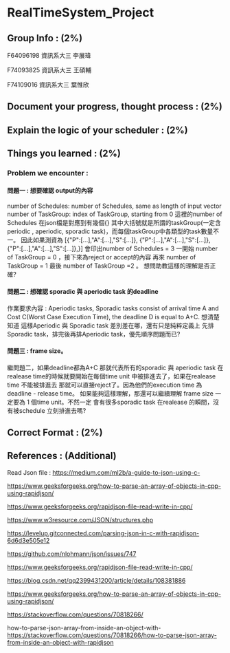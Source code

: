# RealTimeSystem_Project

## Group Info : (2%)

F64096198 資訊系大三 李展瑋

F74093825 資訊系大三 王碩輔

F74109016 資訊系大三 葉惟欣
## Document your progress, thought process : (2%)
## Explain the logic of your scheduler : (2%)
## Things you learned : (2%)

### Problem we encounter :
#### **問題一 : 想要確認 output的內容**
number of Schedules: number of Schedules, same as length of input vector
number of TaskGroup: index of TaskGroup, starting from 0
這裡的number of Schedules 在json檔是對應到有幾個{} 其中大括號就是所謂的taskGroup(一定含periodic , aperiodic, sporadic task)，而每個taskGroup中各類型的task數量不一。
因此如果測資為 [{"P":[...],"A":[...],"S":[...]},
               {"P":[...],"A":[...],"S":[...]},
               {"P":[...],"A":[...],"S":[...]},}]
會印出number of Schedules = 3
一開始 number of TaskGroup = 0 ，接下來為reject or accept的內容
再來 number of TaskGroup = 1 最後 number of TaskGroup =2 。
想問助教這樣的理解是否正確?

#### **問題二 : 想確認 sporadic 與 aperiodic task 的deadline**
作業要求內容 : 
Aperiodic tasks, Sporadic tasks consist of arrival time A and Cost 
C(Worst Case Execution Time), the deadline D is equal to A+C. 
想清楚知道 這樣Aperiodic 與 Sporadic task 差別差在哪，還有只是純粹定義上
先排Sporadic task，排完後再排Aperiodic task，優先順序問題而已?

#### **問題三 : frame size。**
繼問題二，如果deadline都為A+C 那就代表所有的sporadic 與 aperiodic task 在
realease time的時候就要開始在每個time unit 中被排進去了，如果在realease 
time 不能被排進去 那就可以直接reject了。因為他們的execution time 為
deadline - release time。 
如果能夠這樣理解，那還可以繼續理解 frame size 一定要為 1 個time unit。不然一定
會有很多sporadic task 在realease 的瞬間，沒有被schedule 立刻排進去嗎?




## Correct Format : (2%)

## References : (Additional)
Read Json file : https://medium.com/ml2b/a-guide-to-json-using-c-

https://www.geeksforgeeks.org/how-to-parse-an-array-of-objects-in-cpp-using-rapidjson/

https://www.geeksforgeeks.org/rapidjson-file-read-write-in-cpp/

https://www.w3resource.com/JSON/structures.php

https://levelup.gitconnected.com/parsing-json-in-c-with-rapidjson-6d6d3e505e12

https://github.com/nlohmann/json/issues/747

https://www.geeksforgeeks.org/rapidjson-file-read-write-in-cpp/

https://blog.csdn.net/qq2399431200/article/details/108381886

https://www.geeksforgeeks.org/how-to-parse-an-array-of-objects-in-cpp-using-rapidjson/

https://stackoverflow.com/questions/70818266/

how-to-parse-json-array-from-inside-an-object-with-
https://stackoverflow.com/questions/70818266/how-to-parse-json-array-from-inside-an-object-with-rapidjson
